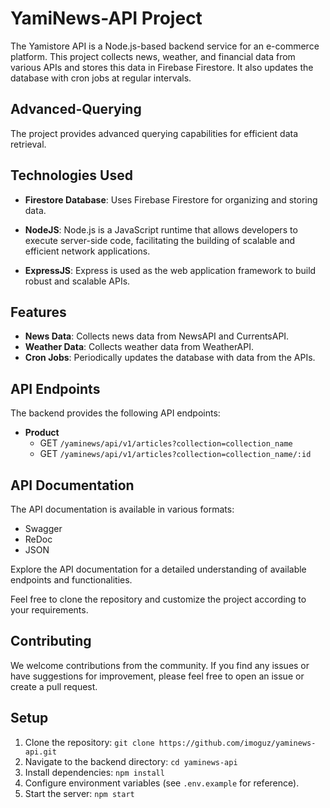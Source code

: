 # YamiNews-API Project

The Yamistore API is a Node.js-based backend service for an e-commerce platform. This project collects news, weather, and financial data from various APIs and stores this data in Firebase Firestore. It also updates the database with cron jobs at regular intervals.

## Advanced-Querying

The project provides advanced querying capabilities for efficient data retrieval.

## Technologies Used

- **Firestore Database**: Uses Firebase Firestore for organizing and storing data.

- **NodeJS**: Node.js is a JavaScript runtime that allows developers to execute server-side code, facilitating the building of scalable and efficient network applications.

- **ExpressJS**: Express is used as the web application framework to build robust and scalable APIs.

## Features

- **News Data**: Collects news data from NewsAPI and CurrentsAPI.
- **Weather Data**: Collects weather data from WeatherAPI.
- **Cron Jobs**: Periodically updates the database with data from the APIs.

## API Endpoints

The backend provides the following API endpoints:

- **Product**
  - GET `/yaminews/api/v1/articles?collection=collection_name`
  - GET `/yaminews/api/v1/articles?collection=collection_name/:id`

## API Documentation

The API documentation is available in various formats:

- Swagger
- ReDoc
- JSON

Explore the API documentation for a detailed understanding of available endpoints and functionalities.

Feel free to clone the repository and customize the project according to your requirements.

## Contributing

We welcome contributions from the community. If you find any issues or have suggestions for improvement, please feel free to open an issue or create a pull request.

## Setup

1. Clone the repository: `git clone https://github.com/imoguz/yaminews-api.git`
2. Navigate to the backend directory: `cd yaminews-api`
3. Install dependencies: `npm install`
4. Configure environment variables (see `.env.example` for reference).
5. Start the server: `npm start`

